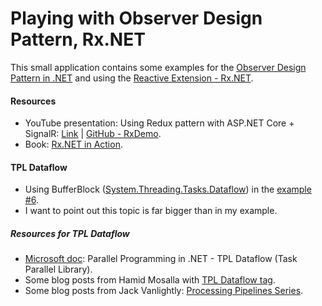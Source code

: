# Playing with Observer Design Pattern, Rx.NET

This small application contains some examples for the [Observer Design Pattern in .NET](https://docs.microsoft.com/en-us/dotnet/standard/events/observer-design-pattern) and using the [Reactive Extension - Rx.NET](https://github.com/dotnet/reactive).

#### Resources

- YouTube presentation: Using Redux pattern with ASP.NET Core + SignalR: [Link](https://www.youtube.com/watch?v=jE65d8b3w_M) | [GitHub - RxDemo](https://github.com/brendan-ssw/rxdemo).
- Book: [Rx.NET in Action](https://www.manning.com/books/rx-dot-net-in-action).

#### TPL Dataflow
- Using BufferBlock ([System.Threading.Tasks.Dataflow](https://docs.microsoft.com/en-us/dotnet/api/system.threading.tasks.dataflow?view=netcore-2.2)) in the [example #6](https://github.com/19balazs86/PlayingWithObserver/blob/master/PlayingWithRxDotNet/Example_6.cs).
- I want to point out this topic is far bigger than in my example.

##### Resources for TPL Dataflow
- [Microsoft doc](https://docs.microsoft.com/en-us/dotnet/standard/parallel-programming/dataflow-task-parallel-library): Parallel Programming in .NET - TPL Dataflow (Task Parallel Library).
- Some blog posts from Hamid Mosalla with [TPL Dataflow tag](http://hamidmosalla.com/tag/tpl-dataflow).
- Some blog posts from Jack Vanlightly: [Processing Pipelines Series](https://jack-vanlightly.com/blog/2018/4/17/processing-pipelines-series-introduction).